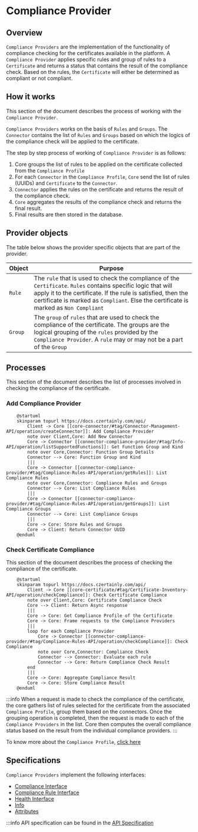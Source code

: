 # Compliance Provider

## Overview

`Compliance Providers` are the implementation of the functionality of compliance checking for the certificates available in the platform. A `Compliance Provider` applies specific rules and group of rules to a `Certificate` and returns a status that contains the result of the compliance check. Based on the rules, the `Certificate` will either be determined as compliant or not compliant.

## How it works

This section of the document describes the process of working with the `Compliance Provider`.

`Compliance Providers` works on the basis of `Rules` and `Groups`. The `Connector` contains the list of `Rules` and `Groups` based on which the logics of the compliance check will be applied to the certificate.

The step by step process of working of `Compliance Provider` is as follows:
1. Core groups the list of rules to be applied on the certificate collected from the `Compliance Profile`
2. For each `Connector` in the `Compliance Profile`, `Core` send the list of rules (UUIDs) and `Certificate` to the `Connector`.
3. `Connector` applies the rules on the certificate and returns the result of the compliance check.
4. `Core` aggregates the results of the compliance check and returns the final result.
5. Final results are then stored in the database.


## Provider objects

The table below shows the provider specific objects that are part of the provider.

| Object | Purpose |
| -------- | --------- |
| `Rule` | The `rule` that is used to check the compliance of the `Certificate`. `Rules` contains specific logic that will apply it to the certificate. If the rule is satisfied, then the certificate is marked as `Compliant`. Else the certificate is marked as `Non Compliant`|
| `Group` | The `group` of `rules` that are used to check the compliance of the certificate. The groups are the logical grouping of the `rules` provided by the `Compliance Provider`. A `rule` may or may not be a part of the `Group`|

## Processes

This section of the document describes the list of processes involved in checking the compliance of the certificate.


### Add Compliance Provider


```plantuml
    @startuml
    skinparam topurl https://docs.czertainly.com/api/
        Client -> Core [[core-connector/#tag/Connector-Management-API/operation/createConnector]]: Add Compliance Provider
        note over Client,Core: Add New Connector
        Core -> Connector [[connector-compliance-provider/#tag/Info-API/operation/listSupportedFunctions]]: Get Function Group and Kind
        note over Core,Connector: Function Group Details
        Connector --> Core: Function Group and Kind
        |||
        Core -> Connector [[connector-compliance-provider/#tag/Compliance-Rules-API/operation/getRules]]: List Compliance Rules
        note over Core,Connector: Compliance Rules and Groups
        Connector --> Core: List Compliance Rules
        |||
        Core -> Connector [[connector-compliance-provider/#tag/Compliance-Rules-API/operation/getGroups]]: List Compliance Groups
        Connector --> Core: List Compliance Groups
        |||
        Core -> Core: Store Rules and Groups
        Core -> Client: Return Connector UUID
    @enduml
```

### Check Certificate Compliance

This section of the document describes the process of checking the compliance of the certificate.

```plantuml
    @startuml
    skinparam topurl https://docs.czertainly.com/api/
        Client -> Core [[core-certificate/#tag/Certificate-Inventory-API/operation/checkCompliance]]: Check Certificate Compliance
        note over Client,Core: Certificate Compliance Check
        Core --> Client: Return Async response
        |||
        Core -> Core: Get Compliance Profile of the Certificate
        Core -> Core: Frame requests to the Compliance Providers
        |||
        loop for each Compliance Provider
            Core -> Connector [[connector-compliance-provider/#tag/Compliance-Rules-API/operation/checkCompliance]]: Check Compliance
            note over Core,Connector: Compliance Check
            Connector --> Connector: Evaluate each rule
            Connector --> Core: Return Compliance Check Result
        end
        |||
        Core -> Core: Aggregate Compliance Result
        Core -> Core: Store Compliance Result
    @enduml
```


:::info
When a request is made to check the compliance of the certificate, the core gathers list of rules selected 
for the certificate from the associated `Compliance Profile`, 
group them based on the connectors. Once the grouping operation is completed, 
then the request is made to each of the `Compliance Providers` in the list. 
Core then computes the overall compliance status based on the result from the individual compliance providers.
:::

To know more about the `Compliance Profile`, [click here](../../concept-design/core-components/compliance-profile)


## Specifications

`Compliance Providers` implement the following interfaces:

- [Compliance Interface](https://github.com/3KeyCompany/CZERTAINLY-Interfaces/blob/develop/src/main/java/com/czertainly/api/interfaces/connector/ComplianceController.java)
- [Compliance Rule Interface](https://github.com/3KeyCompany/CZERTAINLY-Interfaces/blob/develop/src/main/java/com/czertainly/api/interfaces/connector/ComplianceRulesController.java)
- [Health Interface](https://github.com/3KeyCompany/CZERTAINLY-Interfaces/blob/develop/src/main/java/com/czertainly/api/interfaces/connector/HealthController.java)
- [Info](https://github.com/3KeyCompany/CZERTAINLY-Interfaces/blob/develop/src/main/java/com/czertainly/api/interfaces/connector/InfoController.java)
- [Attributes](https://github.com/3KeyCompany/CZERTAINLY-Interfaces/blob/develop/src/main/java/com/czertainly/api/interfaces/connector/AttributesController.java)

:::info
API specification can be found in the [API Specification](https://docs.czertainly.com/api/connector-compliance-provider/)